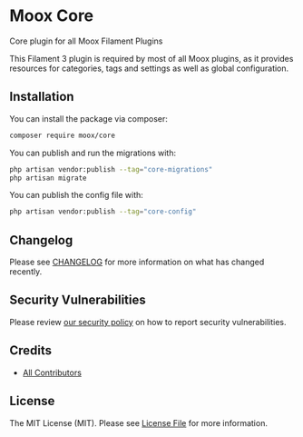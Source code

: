 # Moox Core

Core plugin for all Moox Filament Plugins

This Filament 3 plugin is required by most of all Moox plugins, as it provides resources for categories, tags and settings as well as global configuration.

## Installation

You can install the package via composer:

```bash
composer require moox/core
```

You can publish and run the migrations with:

```bash
php artisan vendor:publish --tag="core-migrations"
php artisan migrate
```

You can publish the config file with:

```bash
php artisan vendor:publish --tag="core-config"
```

## Changelog

Please see [CHANGELOG](CHANGELOG.md) for more information on what has changed recently.

## Security Vulnerabilities

Please review [our security policy](https://github.com/mooxphp/moox/security/policy) on how to report security vulnerabilities.

## Credits

-   [All Contributors](../../contributors)

## License

The MIT License (MIT). Please see [License File](LICENSE.md) for more information.
